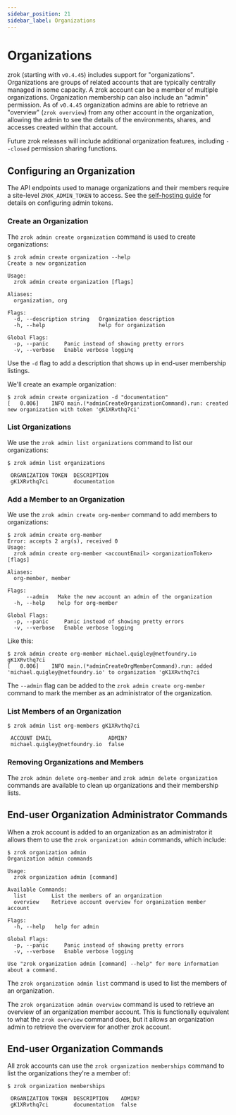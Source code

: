 ```yaml
---
sidebar_position: 21
sidebar_label: Organizations
---
```


# Organizations

zrok (starting with `v0.4.45`) includes support for "organizations". Organizations are groups of related accounts that are typically centrally managed in some capacity. A zrok account can be a member of multiple organizations. Organization membership can also include an "admin" permission. As of `v0.4.45` organization admins are able to retrieve an "overview" (`zrok overview`) from any other account in the organization, allowing the admin to see the details of the environments, shares, and accesses created within that account.

Future zrok releases will include additional organization features, including `--closed` permission sharing functions.

## Configuring an Organization

The API endpoints used to manage organizations and their members require a site-level `ZROK_ADMIN_TOKEN` to access. See the [self-hosting guide](linux/index.mdx#configure-the-controller) for details on configuring admin tokens.

### Create an Organization

The `zrok admin create organization` command is used to create organizations:

```
$ zrok admin create organization --help
Create a new organization

Usage:
  zrok admin create organization [flags]

Aliases:
  organization, org

Flags:
  -d, --description string   Organization description
  -h, --help                 help for organization

Global Flags:
  -p, --panic     Panic instead of showing pretty errors
  -v, --verbose   Enable verbose logging
```

Use the `-d` flag to add a description that shows up in end-user membership listings.

We'll create an example organization:

```
$ zrok admin create organization -d "documentation"
[   0.006]    INFO main.(*adminCreateOrganizationCommand).run: created new organization with token 'gK1XRvthq7ci'
```

### List Organizations

We use the `zrok admin list organizations` command to list our organizations:

```
$ zrok admin list organizations

 ORGANIZATION TOKEN  DESCRIPTION   
 gK1XRvthq7ci        documentation 
```

### Add a Member to an Organization

We use the `zrok admin create org-member` command to add members to organizations:

```
$ zrok admin create org-member 
Error: accepts 2 arg(s), received 0
Usage:
  zrok admin create org-member <accountEmail> <organizationToken> [flags]

Aliases:
  org-member, member

Flags:
      --admin   Make the new account an admin of the organization
  -h, --help    help for org-member

Global Flags:
  -p, --panic     Panic instead of showing pretty errors
  -v, --verbose   Enable verbose logging
```

Like this:

```
$ zrok admin create org-member michael.quigley@netfoundry.io gK1XRvthq7ci
[   0.006]    INFO main.(*adminCreateOrgMemberCommand).run: added 'michael.quigley@netfoundry.io' to organization 'gK1XRvthq7ci
```

The `--admin` flag can be added to the `zrok admin create org-member` command to mark the member as an administrator of the organization.

### List Members of an Organization

```
$ zrok admin list org-members gK1XRvthq7ci

 ACCOUNT EMAIL                  ADMIN? 
 michael.quigley@netfoundry.io  false 
```

### Removing Organizations and Members

The `zrok admin delete org-member` and `zrok admin delete organization` commands are available to clean up organizations and their membership lists.

## End-user Organization Administrator Commands

When a zrok account is added to an organization as an administrator it allows them to use the `zrok organization admin` commands, which include:

```
$ zrok organization admin
Organization admin commands

Usage:
  zrok organization admin [command]

Available Commands:
  list        List the members of an organization
  overview    Retrieve account overview for organization member account

Flags:
  -h, --help   help for admin

Global Flags:
  -p, --panic     Panic instead of showing pretty errors
  -v, --verbose   Enable verbose logging

Use "zrok organization admin [command] --help" for more information about a command.
```

The `zrok organization admin list` command is used to list the members of an organization.

The `zrok organization admin overview` command is used to retrieve an overview of an organization member account. This is functionally equivalent to what the `zrok overview` command does, but it allows an organization admin to retrieve the overview for another zrok account.

## End-user Organization Commands

All zrok accounts can use the `zrok organization memberships` command to list the organizations they're a member of:

```
$ zrok organization memberships

 ORGANIZATION TOKEN  DESCRIPTION    ADMIN? 
 gK1XRvthq7ci        documentation  false  

```




